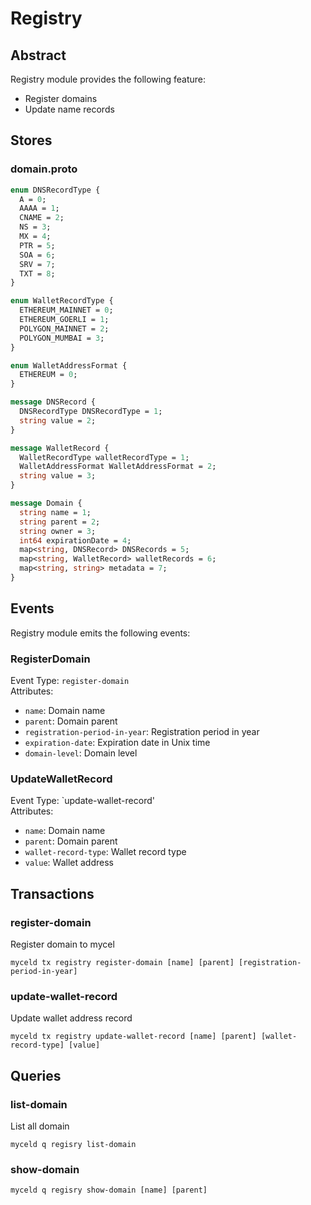 # Registry

## Abstract
Registry module provides the following feature:
- Register domains
- Update name records

## Stores
### domain.proto
```proto
enum DNSRecordType {
  A = 0;
  AAAA = 1;
  CNAME = 2;
  NS = 3;
  MX = 4;
  PTR = 5;
  SOA = 6;
  SRV = 7;
  TXT = 8;
}

enum WalletRecordType {
  ETHEREUM_MAINNET = 0;
  ETHEREUM_GOERLI = 1;
  POLYGON_MAINNET = 2;
  POLYGON_MUMBAI = 3;
}

enum WalletAddressFormat {
  ETHEREUM = 0;
}

message DNSRecord {
  DNSRecordType DNSRecordType = 1;
  string value = 2;
}

message WalletRecord {
  WalletRecordType walletRecordType = 1;
  WalletAddressFormat WalletAddressFormat = 2;
  string value = 3;
}

message Domain {
  string name = 1; 
  string parent = 2; 
  string owner = 3; 
  int64 expirationDate = 4; 
  map<string, DNSRecord> DNSRecords = 5;
  map<string, WalletRecord> walletRecords = 6;
  map<string, string> metadata = 7;
}

```

## Events
Registry module emits the following events:

### RegisterDomain
Event Type: `register-domain`  
Attributes:
- `name`: Domain name
- `parent`: Domain parent
- `registration-period-in-year`:  Registration period in year
- `expiration-date`: Expiration date in Unix time
- `domain-level`: Domain level

### UpdateWalletRecord
Event Type: `update-wallet-record'  
Attributes:
- `name`: Domain name
- `parent`: Domain parent
- `wallet-record-type`: Wallet record type
- `value`: Wallet address


## Transactions
### register-domain
Register domain to mycel  

```
myceld tx registry register-domain [name] [parent] [registration-period-in-year]
```

### update-wallet-record
Update wallet address record  

```
myceld tx registry update-wallet-record [name] [parent] [wallet-record-type] [value]
```

## Queries

### list-domain
List all domain
```
myceld q regisry list-domain
```

### show-domain
```
myceld q regisry show-domain [name] [parent]
```

